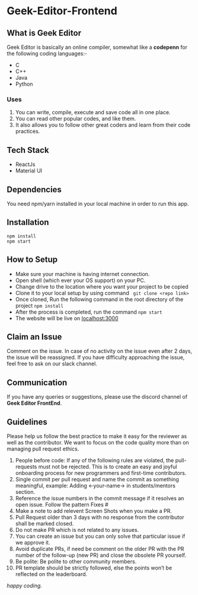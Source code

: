 # Geek-Editor-Frontend

## What is Geek Editor

Geek Editor is basically an online compiler, somewhat like a **codepenn** for the following coding languages:-
- C
- C++
- Java
- Python

### Uses

1. You can write, compile, execute and save code all in one place. 
2. You can read other popular codes, and like them. 
3. It also allows you to follow other great coders and learn from their code practices.


## Tech Stack
* ReactJs
* Material UI

## Dependencies
You need npm/yarn installed in your local machine in order to run this app.

## Installation
```
npm install
npm start
```

## How to Setup
- Make sure your machine is having internet connection.
- Open shell (which ever your OS support) on your PC.
- Change drive to the location where you want your project to be copied
- Clone it to your local setup by using command ``` git clone <repo link>```
- Once cloned, Run the following command in the root directory of the project ```npm install```
- After the process is completed, run the command ```npm start```
- The website will be live on [localhost:3000](https://localhost:3000)

## Claim an Issue
Comment on the issue. In case of no activity on the issue even after 2 days, the issue will be reassigned. If you have difficulty approaching the issue, feel free to ask on our slack channel.

## Communication
If you have any queries or suggestions, please use the discord channel of **Geek Editor FrontEnd**.

## Guidelines
Please help us follow the best practice to make it easy for the reviewer as well as the contributor. We want to focus on the code quality more than on managing pull request ethics.
1. People before code: If any of the following rules are violated, the pull-requests must not be rejected. This is to create an easy and joyful onboarding process for new programmers and first-time contributors.
2. Single commit per pull request and name the commit as something meaningful, example: Adding <-your-name-> in students/mentors section.
3. Reference the issue numbers in the commit message if it resolves an open issue. Follow the pattern Fixes #
4. Make a note to add relevent Screen Shots when you make a PR.
5. Pull Request older than 3 days with no response from the contributor shall be marked closed.
6. Do not make PR which is not related to any issues. 
7. You can create an issue but you can only solve that particular issue if we approve it.
8. Avoid duplicate PRs, if need be comment on the older PR with the PR number of the follow-up (new PR) and close the obsolete PR yourself.
9. Be polite: Be polite to other community members.
10. PR template should be strictly followed, else the points won’t be reflected on the leaderboard.

*happy coding.*
